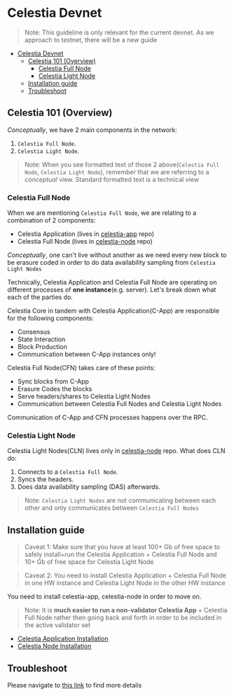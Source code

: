 # Celestia Devnet
> Note: This guideline is only relevant for the current devnet. As we approach to testnet, there will be a new guide

- [Celestia Devnet](#celestia-devnet)
  - [Celestia 101 (Overview)](#celestia-101-overview)
    - [Celestia Full Node](#celestia-full-node)
    - [Celestia Light Node](#celestia-light-node)
  - [Installation guide](#installation-guide)
  - [Troubleshoot](#troubleshoot)

## Celestia 101 (Overview)
<i>Conceptually</i>, we have 2 main components in the network: 
1. `Celestia Full Node`.
2. `Celestia Light Node`.

> Note: When you see formatted text of those 2 above(`Celestia Full Node`, `Celestia Light Node`), remember that we are referring to a <i>conceptual</i> view. Standard formatted text is a technical view 

### Celestia Full Node
When we are mentioning `Celestia Full Node`, we are relating to a combination of 2 components: 

- Celestia Application (lives in [celestia-app](https://github.com/celestiaorg/celestia-app) repo)
- Celestia Full Node (lives in [celestia-node](https://github.com/celestiaorg/celestia-node) repo)

<i>Conceptually</i>, one can't live without another as we need every new block to be erasure coded in order to do data availability sampling from `Celestia Light Nodes`

Technically, Celestia Application and Celestia Full Node are operating on different processes of <b>one instance</b>(e.g. server). Let's break down what each of the parties do. 

Celestia Core in tandem with Celestia Application(C-App) are responsible for the following components:
- Consensus
- State Interaction
- Block Production
- Communication between C-App instances only!

Celestia Full Node(CFN) takes care of these points: 
- Sync blocks from C-App
- Erasure Codes the blocks
- Serve headers/shares to Celestia Light Nodes
- Communication between Celestia Full Nodes and Celestia Light Nodes

Communication of C-App and CFN processes happens over the RPC.

### Celestia Light Node
Celestia Light Nodes(CLN) lives only in [celestia-node](https://github.com/celestiaorg/celestia-node) repo. What does CLN do: 
1. Connects to a `Celestia Full Node`.
2. Syncs the headers.
3. Does data availability sampling (DAS) afterwards.

> Note: `Celestia Light Nodes` are not communicating between each other and only communicates between `Celestia Full Nodes`



## Installation guide
> Caveat 1: Make sure that you have at least 100+ Gb of free space to safely install+run the Celestia Application + Celestia Full Node and 10+ Gb of free space for Celestia Light Node

> Caveat 2: You need to install Celestia Application + Celestia Full Node in one HW instance and Celestia Light Node in the other HW instance

You need to install celestia-app, celestia-node in order to move on.
> Note: It is <b>much easier to run a non-validator Celestia App</b> + Celestia Full Node rather then going back and forth in order to be included in the active validator set

- [Celestia Application Installation](./xyz.md)
- [Celestia Node Installation](./celestia-node.md)

## Troubleshoot
Please navigate to [this link](./troubleshoot.md) to find more details


